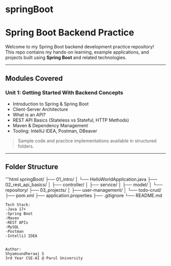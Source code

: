 # springBoot
#  Spring Boot Backend Practice

Welcome to my Spring Boot backend development practice repository!  
This repo contains my hands-on learning, example applications, and projects built using **Spring Boot** and related technologies.

---

##  Modules Covered

### Unit 1: Getting Started With Backend Concepts
- Introduction to Spring & Spring Boot
- Client-Server Architecture
- What is an API?
- REST API Basics (Stateless vs Stateful, HTTP Methods)
- Maven & Dependency Management
- Tooling: IntelliJ IDEA, Postman, DBeaver

> Sample code and practice implementations available in structured folders.

---

##  Folder Structure

'''html
springBoot/
├── 01_intro/
│   └── HelloWorldApplication.java
├── 02_rest_api_basics/
│   ├── controller/
│   ├── service/
│   ├── model/
│   └── repository/
├── 03_projects/
│   ├── user-management/
│   └── todo-crud/
├── pom.xml
├── application.properties
├── .gitignore
└── README.md
```
Tech Stack:
-Java 17+
-Spring Boot
-Maven
-REST APIs
-MySQL
-Postman
-IntelliJ IDEA


Author:
Shyamsundheraaj S
3rd Year CSE-AI @ Parul University

